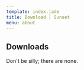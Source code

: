```yaml
---
template: index.jade
title: Download | Sunset
menu: about
---
```


Downloads
---------

Don't be silly; there are none.
